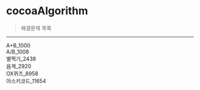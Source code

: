 # cocoaAlgorithm

>해결문제 목록 
***
A+B_1000         
A/B_1008        
별찍기_2438      
음계_2920     
OX퀴즈_8958   
아스키코드_11654   
